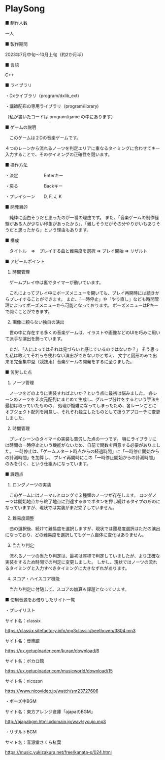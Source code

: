 # PlaySong

■ 制作人数

一人

■ 製作期間 


2023年7月中旬～10月上旬（約2か月半）


■ 言語

C++


■ ライブラリ

・Dxライブラリ（program/dxlib_ext)

・講師配布の専用ライブラリ（program/library)

（私が書いたコードは program/game の中にあります）

■ ゲームの説明

　このゲームは２Dの音楽ゲームです。
 
 ４つのレーンから流れるノーツを判定エリアに重なるタイミングに合わせてキー入力することで、そのタイミングの正確性を競います。


■ 操作方法

 ・決定　　　　　　Enterキー
 
 ・戻る　　　　　　Backキー
 
 ・プレイシーン　　D, F, J, K

■ 開発目的

　純粋に面白そうだと思ったのが一番の理由です。
 また、「音楽ゲームの制作経験がある人が少ない印象があったから」、「難しそうだがその分やりがいもありそうだと思ったから」という理由もあります。

■ 構成

　タイトル　⇒　プレイする曲と難易度を選択 ⇒ プレイ開始 ⇒ リザルト 

■ アピールポイント

1. 時間管理

　ゲームプレイ中は裏でタイマーが動いています。

　これによってプレイ中にポーズメニューを開いても、プレイ再開時には続きからプレイすることができます。
また、「一時停止」や「やり直し」なども時間管理によってポーズメニューから可能となっております。
ポーズメニューはPキーで開くことができます。


2. 画像に頼らない独自の演出

　世の中に存在する多くの音楽ゲームは、イラストや画像などのUIを巧みに用いて派手な演出を飾っています。

　ただ、「人によってはそれは見づらいと感じているのではないか？」
そう思った私は敢えてそれらを使わない演出ができないかと考え、
文字と図形のみで出来る完全集中型（競技用）音楽ゲームの開発をするに至りました。

■ 苦労した点

1. ノーツ管理

　ノーツをどのように実装すればよいか？という点に最初は悩みました。
各レーンのノーツを２次元配列にまとめて生成し、グループ分けをするという手法を最初は取っていたものの、
処理が複雑になってしまったため、各レーンごとにオブジェクト配列を用意し、それぞれ独立したものとして扱うアプローチに変更しました。


2. 時間管理

　プレイシーンのタイマーの実装も苦労した点の一つです。
特にライブラリには時間の一時停止という機能がないため、自前で関数を用意する必要がありました。
一時停止は、「ゲームスタート時点からの経過時間」に「一時停止開始からの計測時間」を加算し、
プレイ再開時にこの「一時停止開始からの計測時間」のみを引く、という仕組みになっています。

■ 課題点


1. ロングノーツの実装

　このゲームにはノーマルとロングで２種類のノーツが存在します。
ロングノーツは開始地点から終了地点に到達するまでボタンを押し続けるタイプのものになっていますが、現状では実装がまだ完了していません。

2. 難易度調整

　曲の選択後、続けて難易度を選択しますが、現状では難易度選択はただの演出になっており、どの難易度を選択してもゲーム自体に変化はありません。


3. 当たり判定

　流れるノーツの当たり判定は、最初は座標で判定していましたが、より正確な実装をするため時間での判定に変更しました。
しかし、現状ではノーツの流れるタイミングと入力すべきタイミングに大きなずれがあります。


4. スコア・ハイスコア機能

　当たり判定に付随して、スコアの加算も課題となっています。

■ 使用音源をお借りしたサイト一覧

・プレイリスト

サイト名：classix

https://classix.sitefactory.info/mp3classic/beethoven/3804.mp3

サイト名：音楽館 

https://ux.getuploader.com/kuran/download/6

サイト名：ボカロ館

https://ux.getuploader.com/musicworld/download/15

サイト名：nicozon

https://www.nicovideo.jp/watch/sm23727606


・ポーズ中BGM

サイト名：東方アレンジ倉庫「ajapaのBGM」

http://ajapabgm.html.xdomain.jp/wav/syoujo.mp3


・リザルトBGM

サイト名：音源堂さくら紅葉

https://music.yukizakura.net/free/kanata-s/024.html

